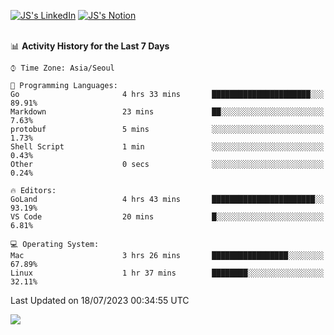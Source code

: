 
[![JS's LinkedIn](https://img.shields.io/badge/LinkedIn-blue?style=for-the-badge&logo=linkedin)](https://www.linkedin.com/in/jaeseung-lee-5a2a32139/) 
[![JS's Notion](https://img.shields.io/badge/Notion-black?style=for-the-badge&logo=notion)](https://bit.ly/ljswiki1) <br><br>
<!-- ![JS's GitHub stats](https://github-readme-stats-lemon-five.vercel.app/api?username=tkxkd0159&hide=contribs,prs,stars,issues&show_icons=true&theme=react&include_all_commits=true)   -->
<!-- ![Top Langs](https://github-readme-stats-lemon-five.vercel.app/api/top-langs/?username=tkxkd0159&layout=compact&hide=jupyter%20notebook,scss,html,css&langs_count=10)  -->


<!--START_SECTION:waka-->
📊 **Activity History for the Last 7 Days** 

```text
⌚︎ Time Zone: Asia/Seoul

💬 Programming Languages: 
Go                       4 hrs 33 mins       ██████████████████████░░░   89.91% 
Markdown                 23 mins             ██░░░░░░░░░░░░░░░░░░░░░░░   7.63% 
protobuf                 5 mins              ░░░░░░░░░░░░░░░░░░░░░░░░░   1.73% 
Shell Script             1 min               ░░░░░░░░░░░░░░░░░░░░░░░░░   0.43% 
Other                    0 secs              ░░░░░░░░░░░░░░░░░░░░░░░░░   0.24%

🔥 Editors: 
GoLand                   4 hrs 43 mins       ███████████████████████░░   93.19% 
VS Code                  20 mins             █░░░░░░░░░░░░░░░░░░░░░░░░   6.81%

💻 Operating System: 
Mac                      3 hrs 26 mins       █████████████████░░░░░░░░   67.89% 
Linux                    1 hr 37 mins        ████████░░░░░░░░░░░░░░░░░   32.11%

```


 Last Updated on 18/07/2023 00:34:55 UTC
<!--END_SECTION:waka-->

<a href="https://github.com/tkxkd0159/dsalgo">
  <img align="center" src="https://github-readme-stats-lemon-five.vercel.app/api/pin/?username=tkxkd0159&repo=dsalgo&theme=react" />
</a>


<!---
- 🔭 I’m currently working on ...
- 🌱 I’m currently learning blockchain and distributed network
- 👯 I’m looking to collaborate on ...
- 🤔 I’m looking for help with ...
- 💬 Ask me about ...
- 📫 How to reach me: ...
- 😄 Pronouns: ...
- ⚡ Fun fact: ...
-->
